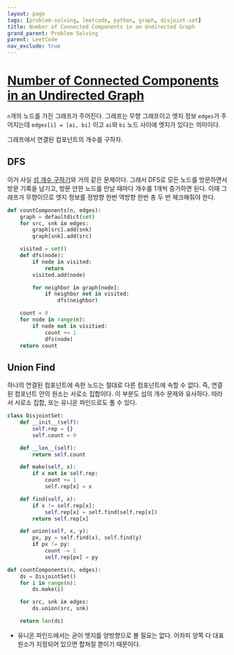 ```yaml
---
layout: page
tags: [problem-solving, leetcode, python, graph, disjoint-set]
title: Number of Connected Components in an Undirected Graph
grand_parent: Problem Solving
parent: LeetCode
nav_exclude: true
---
```


# [Number of Connected Components in an Undirected Graph](https://leetcode.com/problems/number-of-connected-components-in-an-undirected-graph/)

 `n`개의 노드를 가진 그래프가 주어진다. 그래프는 무향 그래프이고 엣지
 정보 `edges`가 주어지는데 `edges[i] = [ai, bi]` 이고 `ai`와 `bi` 노드
 사이에 엣지가 있다는 의미이다.

 그래프에서 연결된 컴포넌트의 개수를 구하자.

## DFS

 이거 사실 [섬 개수 구하기](../number-of-islands)와 거의 같은
 문제이다. 그래서 DFS로 모든 노드를 방문하면서 방문 기록을 남기고,
 방문 안한 노드를 만날 때마다 개수를 1개씩 증가하면 된다. 이때
 그래프가 무향이므로 엣지 정보를 정방향 한번 역방향 한번 총 두 번
 체크해줘야 한다.

```python
def countComponents(n, edges):
    graph = defaultdict(set)
    for src, snk in edges:
        graph[src].add(snk)
        graph[snk].add(src)

    visited = set()
    def dfs(node):
        if node in visited:
            return
        visited.add(node)

        for neighbor in graph[node]:
            if neighbor not in visited:
                dfs(neighbor)

    count = 0
    for node in range(n):
        if node not in visitied:
            count += 1
            dfs(node)
    return count
```

## Union Find

 하나의 연결된 컴포넌트에 속한 노드는 절대로 다른 컴포넌트에 속할 수
 없다. 즉, 연결된 컴포넌트 안의 원소는 서로소 집합이다. 이 부분도 섬의
 개수 문제와 유사하다. 따라서 서로소 집합, 또는 유니온 파인드로도 풀
 수 있다.

```python
class DisjointSet:
    def __init__(self):
        self.rep = {}
        self.count = 0

    def __len__(self):
        return self.count

    def make(self, x):
        if x not in self.rep:
            count += 1
            self.rep[x] = x

    def find(self, x):
        if x != self.rep[x]:
            self.rep[x] = self.find(self.rep[x])
        return self.rep[x]

    def union(self, x, y):
        px, py = self.find(x), self.find(y)
        if px != py:
            count -= 1
            self.rep[px] = py

def countComponents(n, edges):
    ds = DisjointSet()
    for i in range(n):
        ds.make(i)

    for src, snk in edges:
        ds.union(src, snk)

    return len(ds)
```

 - 유니온 파인드에서는 굳이 엣지를 양방향으로 볼 필요는 없다. 어차피
   양쪽 다 대표 원소가 지정되어 있으면 합쳐질 뿐이기 때문이다.
